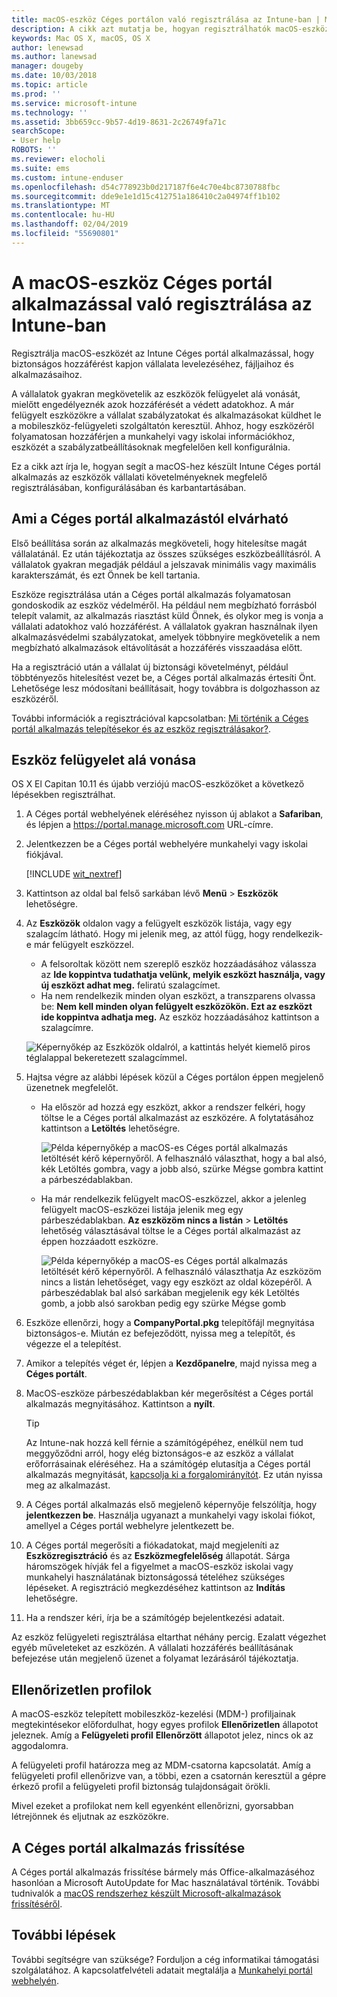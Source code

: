 ```yaml
---
title: macOS-eszköz Céges portálon való regisztrálása az Intune-ban | Microsoft Docs
description: A cikk azt mutatja be, hogyan regisztrálhatók macOS-eszközök az Intune-ban a Céges portál alkalmazással
keywords: Mac OS X, macOS, OS X
author: lenewsad
ms.author: lanewsad
manager: dougeby
ms.date: 10/03/2018
ms.topic: article
ms.prod: ''
ms.service: microsoft-intune
ms.technology: ''
ms.assetid: 3bb659cc-9b57-4d19-8631-2c26749fa71c
searchScope:
- User help
ROBOTS: ''
ms.reviewer: elocholi
ms.suite: ems
ms.custom: intune-enduser
ms.openlocfilehash: d54c778923b0d217187f6e4c70e4bc8730788fbc
ms.sourcegitcommit: dde9e1e1d15c412751a186410c2a04974ff1b102
ms.translationtype: MT
ms.contentlocale: hu-HU
ms.lasthandoff: 02/04/2019
ms.locfileid: "55690801"
---
```

# <a name="enroll-your-macos-device-in-intune-with-the-company-portal-app"></a>A macOS-eszköz Céges portál alkalmazással való regisztrálása az Intune-ban

Regisztrálja macOS-eszközét az Intune Céges portál alkalmazással, hogy biztonságos hozzáférést kapjon vállalata levelezéséhez, fájljaihoz és alkalmazásaihoz.

A vállalatok gyakran megkövetelik az eszközök felügyelet alá vonását, mielőtt engedélyeznék azok hozzáférését a védett adatokhoz. A már felügyelt eszközökre a vállalat szabályzatokat és alkalmazásokat küldhet le a mobileszköz-felügyeleti szolgáltatón keresztül. Ahhoz, hogy eszközéről folyamatosan hozzáférjen a munkahelyi vagy iskolai információkhoz, eszközét a szabályzatbeállításoknak megfelelően kell konfigurálnia.  

Ez a cikk azt írja le, hogyan segít a macOS-hez készült Intune Céges portál alkalmazás az eszközök vállalati követelményeknek megfelelő regisztrálásában, konfigurálásában és karbantartásában.

## <a name="what-to-expect-from-the-company-portal-app"></a>Ami a Céges portál alkalmazástól elvárható

Első beállítása során az alkalmazás megköveteli, hogy hitelesítse magát vállalatánál. Ez után tájékoztatja az összes szükséges eszközbeállításról. A vállalatok gyakran megadják például a jelszavak minimális vagy maximális karakterszámát, és ezt Önnek be kell tartania.    

Eszköze regisztrálása után a Céges portál alkalmazás folyamatosan gondoskodik az eszköz védelméről. Ha például nem megbízható forrásból telepít valamit, az alkalmazás riasztást küld Önnek, és olykor meg is vonja a vállalati adatokhoz való hozzáférést. A vállalatok gyakran használnak ilyen alkalmazásvédelmi szabályzatokat, amelyek többnyire megkövetelik a nem megbízható alkalmazások eltávolítását a hozzáférés visszaadása előtt.

Ha a regisztráció után a vállalat új biztonsági követelményt, például többtényezős hitelesítést vezet be, a Céges portál alkalmazás értesíti Önt. Lehetősége lesz módosítani beállításait, hogy továbbra is dolgozhasson az eszközéről.  

További információk a regisztrációval kapcsolatban: [Mi történik a Céges portál alkalmazás telepítésekor és az eszköz regisztrálásakor?](what-happens-if-you-install-the-Company-Portal-app-and-enroll-your-device-in-intune-macos.md).  

## <a name="get-your-device-managed"></a>Eszköz felügyelet alá vonása  
OS X El Capitan 10.11 és újabb verziójú macOS-eszközöket a következő lépésekben regisztrálhat.   


1. A Céges portál webhelyének eléréséhez nyisson új ablakot a __Safariban__, és lépjen a https://portal.manage.microsoft.com URL-címre.  

2. Jelentkezzen be a Céges portál webhelyére munkahelyi vagy iskolai fiókjával.

   [!INCLUDE [wit_nextref](includes/end-user-password-guidance.md)]


3. Kattintson az oldal bal felső sarkában lévő **Menü** > **Eszközök** lehetőségre.  

4. Az __Eszközök__ oldalon vagy a felügyelt eszközök listája, vagy egy szalagcím látható. Hogy mi jelenik meg, az attól függ, hogy rendelkezik-e már felügyelt eszközzel. 
    * A felsoroltak között nem szereplő eszköz hozzáadásához válassza az **Ide koppintva tudathatja velünk, melyik eszközt használja, vagy új eszközt adhat meg.** feliratú szalagcímet.
    * Ha nem rendelkezik minden olyan eszközt, a transzparens olvassa be: **Nem kell minden olyan felügyelt eszközökön. Ezt az eszközt ide koppintva adhatja meg.** Az eszköz hozzáadásához kattintson a szalagcímre.  

     ![Képernyőkép az Eszközök oldalról, a kattintás helyét kiemelő piros téglalappal bekeretezett szalagcímmel.](./media/CP-enroll-MACOS-1808.png)  
5.  Hajtsa végre az alábbi lépések közül a Céges portálon éppen megjelenő üzenetnek megfelelőt.  
    * Ha először ad hozzá egy eszközt, akkor a rendszer felkéri, hogy töltse le a Céges portál alkalmazást az eszközére. A folytatásához kattintson a **Letöltés** lehetőségre.  

         ![Példa képernyőkép a macOS-es Céges portál alkalmazás letöltését kérő képernyőről. A felhasználó választhat, hogy a bal alsó, kék Letöltés gombra, vagy a jobb alsó, szürke Mégse gombra kattint a párbeszédablakban.](./media/CP-enroll-download-macOS-1808.png)  

    * Ha már rendelkezik felügyelt macOS-eszközzel, akkor a jelenleg felügyelt macOS-eszközei listája jelenik meg egy párbeszédablakban. **Az eszközöm nincs a listán** > **Letöltés** lehetőség választásával töltse le a Céges portál alkalmazást az éppen hozzáadott eszközre.  

         ![Példa képernyőkép a macOS-es Céges portál alkalmazás letöltését kérő képernyőről. A felhasználó választhatja *Az eszközöm nincs a listán* lehetőséget, vagy egy eszközt az oldal közepéről. A párbeszédablak bal alsó sarkában megjelenik egy kék Letöltés gomb, a jobb alsó sarokban pedig egy szürke Mégse gomb](./media/cp-mac-os-device-isnt-here-1808.png)  

6. Eszköze ellenőrzi, hogy a **CompanyPortal.pkg** telepítőfájl megnyitása biztonságos-e. Miután ez befejeződött, nyissa meg a telepítőt, és végezze el a telepítést.  

7. Amikor a telepítés véget ér, lépjen a **Kezdőpanelre**, majd nyissa meg a **Céges portált**.  

8. MacOS-eszköze párbeszédablakban kér megerősítést a Céges portál alkalmazás megnyitásához. Kattintson a **nyílt**.  

   > [!TIP]
   > Az Intune-nak hozzá kell férnie a számítógépéhez, enélkül nem tud meggyőződni arról, hogy elég biztonságos-e az eszköz a vállalat erőforrásainak eléréséhez. Ha a számítógép elutasítja a Céges portál alkalmazás megnyitását, [kapcsolja ki a forgalomirányítót](https://support.apple.com/HT202491). Ez után nyissa meg az alkalmazást.

9. A Céges portál alkalmazás első megjelenő képernyője felszólítja, hogy **jelentkezzen be**. Használja ugyanazt a munkahelyi vagy iskolai fiókot, amellyel a Céges portál webhelyre jelentkezett be.

10. A Céges portál megerősíti a fiókadatokat, majd megjeleníti az **Eszközregisztráció** és az **Eszközmegfelelőség** állapotát. Sárga háromszögek hívják fel a figyelmet a macOS-eszköz iskolai vagy munkahelyi használatának biztonságossá tételéhez szükséges lépéseket. A regisztráció megkezdéséhez kattintson az **Indítás** lehetőségre. 

11. Ha a rendszer kéri, írja be a számítógép bejelentkezési adatait.  

Az eszköz felügyeleti regisztrálása eltarthat néhány percig. Ezalatt végezhet egyéb műveleteket az eszközén. A vállalati hozzáférés beállításának befejezése után megjelenő üzenet a folyamat lezárásáról tájékoztatja.  

## <a name="unverified-profiles"></a>Ellenőrizetlen profilok
A macOS-eszköz telepített mobileszköz-kezelési (MDM-) profiljainak megtekintésekor előfordulhat, hogy egyes profilok **Ellenőrizetlen** állapotot jeleznek. Amíg a **Felügyeleti profil** **Ellenőrzött** állapotot jelez, nincs ok az aggodalomra.  

A felügyeleti profil határozza meg az MDM-csatorna kapcsolatát. Amíg a felügyeleti profil ellenőrizve van, a többi, ezen a csatornán keresztül a gépre érkező profil a felügyeleti profil biztonság tulajdonságait örökli.

Mivel ezeket a profilokat nem kell egyenként ellenőrizni, gyorsabban létrejönnek és eljutnak az eszközökre. 

## <a name="updating-the-company-portal-app"></a>A Céges portál alkalmazás frissítése

A Céges portál alkalmazás frissítése bármely más Office-alkalmazáséhoz hasonlóan a Microsoft AutoUpdate for Mac használatával történik. További tudnivalók a [macOS rendszerhez készült Microsoft-alkalmazások frissítéséről](https://support.office.com/article/Check-for-Office-for-Mac-updates-automatically-bfd1e497-c24d-4754-92ab-910a4074d7c1).  

## <a name="next-steps"></a>További lépések  
További segítségre van szüksége? Forduljon a cég informatikai támogatási szolgálatához. A kapcsolatfelvételi adatait megtalálja a [Munkahelyi portál webhelyén](https://go.microsoft.com/fwlink/?linkid=2010980).  


